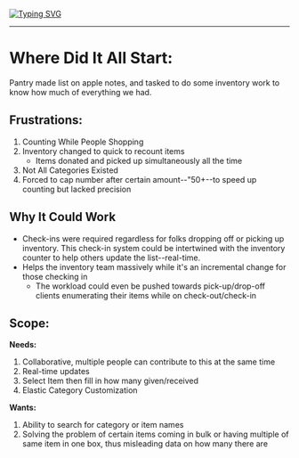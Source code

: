 [![Typing SVG](https://readme-typing-svg.demolab.com?font=Fira+Code&size=30&pause=1000&color=B89F61FB&repeat=false&width=435&lines=Inventory+Tracker+%F0%9F%93%8B)](https://git.io/typing-svg)

---

# Where Did It All Start:
Pantry made list on apple notes, and tasked to do some inventory work to know how much of everything we had. 

## Frustrations:
1. Counting While People Shopping
2. Inventory changed to quick to recount items
	- Items donated and picked up simultaneously all the time
3. Not All Categories Existed
4. Forced to cap number after certain amount--"50+--to speed up counting but lacked precision
## Why It Could Work
- Check-ins were required regardless for folks dropping off or picking up inventory. This check-in system could be intertwined with the inventory counter to help others update the list--real-time. 
- Helps the inventory team massively while it's an incremental change for those checking in
	- The workload could even be pushed towards pick-up/drop-off clients enumerating their items while on check-out/check-in


## Scope:
**Needs:**
1. Collaborative, multiple people can contribute to this at the same time
2. Real-time updates
3. Select Item then fill in how many given/received
4. Elastic Category Customization

**Wants:**
1. Ability to search for category or item names 
2. Solving the problem of certain items coming in bulk or having multiple of same item in one box, thus misleading data on how many there are
